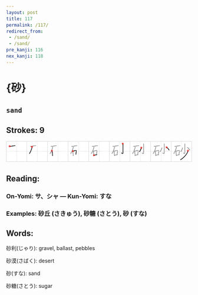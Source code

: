 ```yaml
---
layout: post
title: 117
permalink: /117/
redirect_from:
 - /sand/
 - /sand/
pre_kanji: 116
nex_kanji: 118
---
```


# {砂}

## `sand`

## Strokes: 9

<div class="stroke"><img src="../images/E7A082.png" /></div>

## Reading:

### On-Yomi: サ、シャ &mdash; Kun-Yomi: すな

### Examples: 砂丘 (さきゅう), 砂糖 (さとう), 砂 (すな)

## Words:

砂利(じゃり): gravel, ballast, pebbles

砂漠(さばく): desert

砂(すな): sand

砂糖(さとう): sugar
